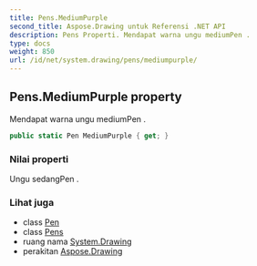 ```yaml
---
title: Pens.MediumPurple
second_title: Aspose.Drawing untuk Referensi .NET API
description: Pens Properti. Mendapat warna ungu mediumPen .
type: docs
weight: 850
url: /id/net/system.drawing/pens/mediumpurple/
---
```

## Pens.MediumPurple property

Mendapat warna ungu mediumPen .

```csharp
public static Pen MediumPurple { get; }
```

### Nilai properti

Ungu sedangPen .

### Lihat juga

* class [Pen](../../pen/)
* class [Pens](../)
* ruang nama [System.Drawing](../../pens/)
* perakitan [Aspose.Drawing](../../../)


